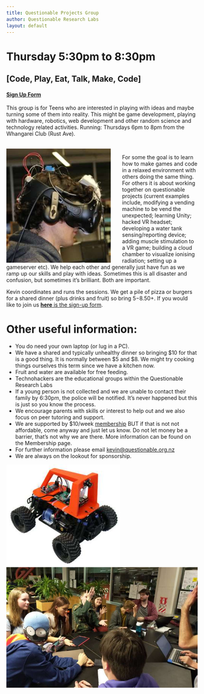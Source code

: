 ```yaml
---
title: Questionable Projects Group
author: Questionable Research Labs
layout: default
---
```


# Thursday 5:30pm to 8:30pm

## [Code, Play, Eat, Talk, Make, Code]

#### [Sign Up Form][sul]


This group is for Teens who are interested in playing with ideas and maybe turning some of them into reality. This might be game development, playing with
hardware, robotics, web development and other random science and technology related activities.
Running: Thursdays 6pm to 8pm from the Whangarei Club (Rust Ave).

<br>

<img src="/info-page-assets/questionable/beefy-heathy_o.jpg" style="float: left; padding-right:30px;">

For some the goal is to learn how to make games and code in a relaxed environment with others doing the same thing. For others it is about working together on
questionable projects (current examples include, modifying a vending machine to be vend the unexpected; learning Unity; hacked VR headset; developing a water tank
sensing/reporting device; adding muscle stimulation to a VR game; building a cloud chamber to visualize ionising radiation; setting up a gameserver etc). We help
each other and generally just have fun as we ramp up our skills and play with ideas. Sometimes this is all disaster and confusion, but sometimes it’s brilliant.
Both are important.

Kevin coordinates and runs the sessions. We get a pile of pizza or burgers for a shared dinner (plus drinks and fruit) so bring $5-$8.50+. If you would like to join us [**here** is the sign-up form][sul].

# Other useful information:
- You do need your own laptop (or lug in a PC).
- We have a shared and typically unhealthy dinner so bringing $10 for that is a good thing. It is normally between $5 and $8. We might try cooking things ourselves this term since we have a kitchen now.
- Fruit and water are available for free feeding.
- Technohackers are the educational groups within the Questionable Research Labs
- If a young person is not collected and we are unable to contact their family by 6:30pm, the police will be notified. It’s never happened but this is just so you
  know the process.
- We encourage parents with skills or interest to help out and we also focus on peer tutoring and support.
- We are supported by $10/week [membership](/info/membership) BUT if that is not not affordable, come anyway and just let us know. Do not let money be a barrier, that’s not why we are there. More
  information can be found on the Membership page.
- For further information please email kevin@questionable.org.nz
- We are always on the lookout for sponsorship.

![Donkey Car](/info-page-assets/questionable/car_o.jpg)
![KiwiJam2020](/info-page-assets/questionable/kiwijam20_o.jpg)

[sul]: https://forms.gle/NVy8Nwq8rgY2tUZq6
